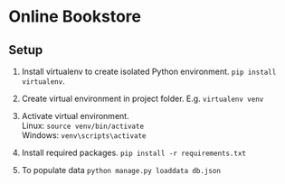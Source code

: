 # Online Bookstore

## Setup
1. Install virtualenv to create isolated Python environment. `pip install virtualenv`.
2. Create virtual environment in project folder. E.g. `virtualenv venv`
3. Activate virtual environment. \
Linux: `source venv/bin/activate`  
Windows: `venv\scripts\activate`
4. Install required packages. 
`pip install -r requirements.txt`

5. To populate data
`python manage.py loaddata db.json`
